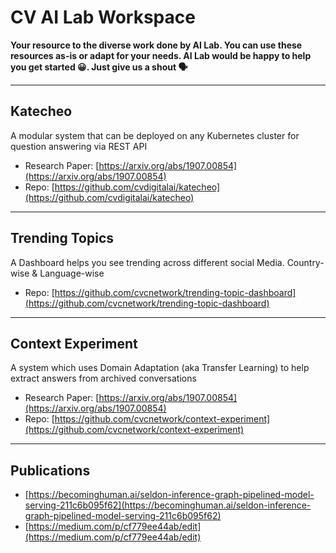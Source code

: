 # CV AI Lab Workspace

**Your resource to the diverse work done by AI Lab. You can use these resources as-is or adapt for your needs. AI Lab would be happy to help you get started 😀. Just give us a shout 🗣**

---

## Katecheo
A modular system that can be deployed on any Kubernetes cluster for question answering via REST API
- Research Paper: [https://arxiv.org/abs/1907.00854](https://arxiv.org/abs/1907.00854)
- Repo: [https://github.com/cvdigitalai/katecheo](https://github.com/cvdigitalai/katecheo)

---

## Trending Topics
A Dashboard helps you see trending across different social Media. Country-wise & Language-wise
- Repo: [https://github.com/cvcnetwork/trending-topic-dashboard](https://github.com/cvcnetwork/trending-topic-dashboard)

---

## Context Experiment
A system which uses Domain Adaptation (aka Transfer Learning) to help extract answers from archived conversations
- Research Paper: [https://arxiv.org/abs/1907.00854](https://arxiv.org/abs/1907.00854)
- Repo: [https://github.com/cvcnetwork/context-experiment](https://github.com/cvcnetwork/context-experiment)

---

## Publications
- [https://becominghuman.ai/seldon-inference-graph-pipelined-model-serving-211c6b095f62](https://becominghuman.ai/seldon-inference-graph-pipelined-model-serving-211c6b095f62)
- [https://medium.com/p/cf779ee44ab/edit](https://medium.com/p/cf779ee44ab/edit)
